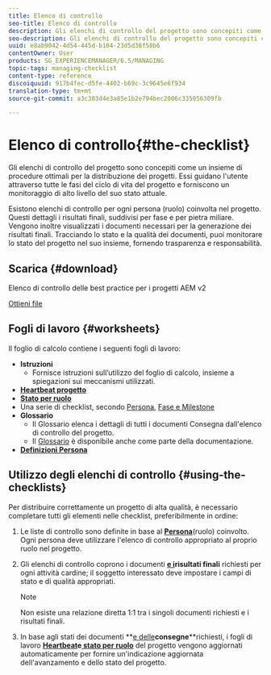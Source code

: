 ```yaml
---
title: Elenco di controllo
seo-title: Elenco di controllo
description: Gli elenchi di controllo del progetto sono concepiti come un insieme di procedure ottimali per la distribuzione dei progetti. Essi guidano l'utente attraverso tutte le fasi del ciclo di vita del progetto e forniscono un monitoraggio di alto livello del suo stato attuale.
seo-description: Gli elenchi di controllo del progetto sono concepiti come un insieme di procedure ottimali per la distribuzione dei progetti. Essi guidano l'utente attraverso tutte le fasi del ciclo di vita del progetto e forniscono un monitoraggio di alto livello del suo stato attuale.
uuid: e8ab9042-4d54-445d-b104-23d5d38f58b6
contentOwner: User
products: SG_EXPERIENCEMANAGER/6.5/MANAGING
topic-tags: managing-checklist
content-type: reference
discoiquuid: 917b4fec-d5fe-4402-b69c-3c9645e6f934
translation-type: tm+mt
source-git-commit: a3c303d4e3a85e1b2e794bec2006c335056309fb

---
```



# Elenco di controllo{#the-checklist}

Gli elenchi di controllo del progetto sono concepiti come un insieme di procedure ottimali per la distribuzione dei progetti. Essi guidano l&#39;utente attraverso tutte le fasi del ciclo di vita del progetto e forniscono un monitoraggio di alto livello del suo stato attuale.

Esistono elenchi di controllo per ogni persona (ruolo) coinvolta nel progetto. Questi dettagli i risultati finali, suddivisi per fase e per pietra miliare. Vengono inoltre visualizzati i documenti necessari per la generazione dei risultati finali. Tracciando lo stato e la qualità dei documenti, puoi monitorare lo stato del progetto nel suo insieme, fornendo trasparenza e responsabilità.

## Scarica {#download}

Elenco di controllo delle best practice per i progetti AEM v2

[Ottieni file](assets/aem_project_bp_checklistv2.xlsx)

## Fogli di lavoro {#worksheets}

Il foglio di calcolo contiene i seguenti fogli di lavoro:

* **Istruzioni**
   * Fornisce istruzioni sull’utilizzo del foglio di calcolo, insieme a spiegazioni sui meccanismi utilizzati.
* **[Heartbeat progetto](/help/managing/best-practices.md#project-heartbeat-dashboard)**
* **[Stato per ruolo](/help/managing/best-practices.md#status-by-role)**
* Una serie di checklist, secondo [Persona](/help/managing/best-practices.md#persona), [Fase e Milestone](/help/managing/best-practices.md#phases-and-milestones)
* **Glossario**
   * Il Glossario elenca i dettagli di tutti i documenti Consegna dall&#39;elenco di controllo del progetto.
   * Il [Glossario](/help/managing/best-practices-glossary.md) è disponibile anche come parte della documentazione.
* **[Definizioni Persona](/help/managing/best-practices.md#persona)**

## Utilizzo degli elenchi di controllo {#using-the-checklists}

Per distribuire correttamente un progetto di alta qualità, è necessario completare tutti gli elementi nelle checklist, preferibilmente in ordine:

1. Le liste di controllo sono definite in base al **[Persona](/help/managing/best-practices.md#persona)**(ruolo) coinvolto. Ogni persona deve utilizzare l&#39;elenco di controllo appropriato al proprio ruolo nel progetto.
1. Gli elenchi di controllo coprono i documenti **[e i](/help/managing/best-practices.md#required-documents)**risultati finali**[](/help/managing/best-practices.md#deliverables)** richiesti per ogni attività cardine; il soggetto interessato deve impostare i campi di stato e di qualità appropriati.

   >[!NOTE]
   >
   >Non esiste una relazione diretta 1:1 tra i singoli documenti richiesti e i risultati finali.

1. In base agli stati dei documenti **[e delle](/help/managing/best-practices.md#required-documents)**consegne**[](/help/managing/best-practices.md#deliverables)**richiesti, i fogli di lavoro **[Heartbeat](/help/managing/best-practices.md#project-heartbeat-dashboard)**e**[ stato per ruolo](/help/managing/best-practices.md#status-by-role)** del progetto vengono aggiornati automaticamente per fornire un&#39;indicazione aggiornata dell&#39;avanzamento e dello stato del progetto.